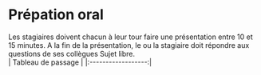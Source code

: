 # Prépation oral
Les stagiaires doivent chacun à leur tour faire une présentation entre 10 et 15 minutes.
A la fin de la présentation, le ou la stagiaire doit répondre aux questions de ses collègues
Sujet libre.  
| Tableau de passage |
|:------------------:|
